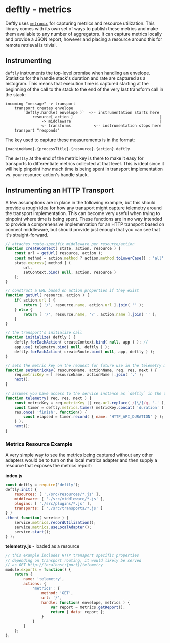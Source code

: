 # deftly - metrics

Deftly uses [`metronic`](https://github.com/arobson/metronic) for capturing metrics and resource utilization. This library comes with its own set of ways to publish these metrics and make them available to any number of aggregators. It can capture metrics locally and provide a JSON report, however and placing a resource around this for remote retrieval is trivial.

## Instrumenting

`deftly` instruments the top-level promise when handling an envelope. Statistics for the handle stack's duration and rate are captured as a histogram. This means that execution time is captured starting at the beginning of the call to the stack to the end of the very last transform call in the stack:

```
incoming "message" -> transport
	transport creates envelope
		`deftly.handle( envelope )`  <-- instrumentation starts here
			resource[ action ]										|
				-> middleware										|
				<- transforms 		   <-- instrumentation stops here
	transport "responds"
```

The key used to capture these measurements is in the format:

`{machineName}.{processTitle}.{resource}.{action}.deftly`

The `deftly` at the end of the metric key is there to make it easy for transports to differentiate metrics collected at that level. This is ideal since it will help pinpoint how much time is being spent in transport implementation vs. your resource action's handle stack.

## Instrumenting an HTTP Transport

A few assumptions are in place in the following example, but this should provide a rough idea for how any transport might capture telemetry around the transport implementation. This can become very useful when trying to pinpoint where time is being spent. These functions are in no way intended to provide a comprehensive implementation for an HTTP transport based on connect middleware, but should provide just enough that you can see that it's straight-forward.

```js
// attaches route-specific middleware per resource/action
function createContext( state, action, resource ) {
	const url = getUrl( resource, action );
	const method = action.method ? action.method.toLowerCase() : 'all';
	state.express[ method ] (
		url,
		setContext.bind( null, action, resource )
	);
}

// construct a URL based on action properties if they exist
function getUrl( resource, action ) {
	if( action.url ) {
		return [ '/', resource.name, action.url ].join( '' );
	} else {
		return [ '/', resource.name, '/', action.name ].join( '' );
	}
}

// the transport's initialize call
function initialize( deftly ) {
	deftly.forEachAction( createContext.bind( null, app ) ); //
	app.use( telemetry.bind( null, deftly ) );
	deftly.forEachAction( createRoute.bind( null, app, deftly ) );
}

// sets the metric key on the request for future use in the telemetry middelware
function setMetricKey( resourceName, actionName, req, res, next ) {
	req.metricKey = [ resourceName, actionName ].join( '.' );
	next();
}

// assumes you have access to the service instance as `deftly` in the transport module
function telemetry( req, res, next ) {
	const metricKey = req.metricKey || req.url.replace( /[\/]/g, '-' );
	const timer = deftly.metrics.timer( metricKey.concat( 'duration' ) );
	res.once( 'finish', function() {
		const elapsed = timer.record( { name: 'HTTP_API_DURATION' } );
	} );
	next();
}
```

### Metrics Resource Example
A very simple way to see the metrics being captured without any other adapters would be to turn on the local metrics adapter and then supply a resource that exposes the metrics report:

__index.js__
```js
const deftly = require('deftly');
deftly.init( {
	resources: [ './src/resources/*.js' ],
	middleware: [ './src/middleware/*.js' ],
	plugins: [ './src/plugins/*.js' ],
	transports: [ './src/transports/*.js' ]
} )
.then( function( service ) {
	service.metrics.recordUtilization();
	service.metrics.useLocalAdapter();
	service.start();
} );
```

__telemetry.js__ - loaded as a resource
```js
// this example includes HTTP transport specific properties
// depending on transport routing, it would likely be served
// as GET http://localhost:{port}/telemetry
module.exports = function() {
	return {
		name: 'telemetry',
		actions: {
			'metrics': {
				method: 'GET',
				url: '/',
				handle: function( envelope, metrics ) {
					var report = metrics.getReport();
					return { data: report };
				}
			}
		}
	};
};
```
